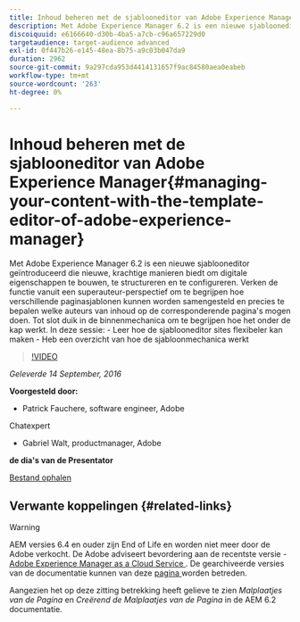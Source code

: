 ```yaml
---
title: Inhoud beheren met de sjablooneditor van Adobe Experience Manager
description: Met Adobe Experience Manager 6.2 is een nieuwe sjablooneditor geïntroduceerd die nieuwe, krachtige manieren biedt om digitale eigenschappen te bouwen, te structureren en te configureren. Verken de functie vanuit een superauteur-perspectief om te begrijpen hoe verschillende paginasjablonen kunnen worden samengesteld en precies te bepalen welke auteurs van inhoud op de corresponderende pagina's mogen doen. Tot slot duik in de binnenmechanica om te begrijpen hoe het onder de kap werkt.
discoiquuid: e6166640-d30b-4ba5-a7cb-c96a657229d0
targetaudience: target-audience advanced
exl-id: 0f447b26-e145-48ea-8b75-a9c03b047da9
duration: 2962
source-git-commit: 9a297cda953d4414131657f9ac84580aea0eabeb
workflow-type: tm+mt
source-wordcount: '263'
ht-degree: 0%

---
```


# Inhoud beheren met de sjablooneditor van Adobe Experience Manager{#managing-your-content-with-the-template-editor-of-adobe-experience-manager}

Met Adobe Experience Manager 6.2 is een nieuwe sjablooneditor geïntroduceerd die nieuwe, krachtige manieren biedt om digitale eigenschappen te bouwen, te structureren en te configureren. Verken de functie vanuit een superauteur-perspectief om te begrijpen hoe verschillende paginasjablonen kunnen worden samengesteld en precies te bepalen welke auteurs van inhoud op de corresponderende pagina&#39;s mogen doen. Tot slot duik in de binnenmechanica om te begrijpen hoe het onder de kap werkt. In deze sessie: - Leer hoe de sjablooneditor sites flexibeler kan maken - Heb een overzicht van hoe de sjabloonmechanica werkt

>[!VIDEO](https://video.tv.adobe.com/v/19300/?quality=9)

*Geleverde 14 September, 2016*

**Voorgesteld door:**

* Patrick Fauchere, software engineer, Adobe

Chatexpert

* Gabriel Walt, productmanager, Adobe

**de dia&#39;s van de Presentator**

[Bestand ophalen](assets/aem-gems-91416-template-editor.pdf)

## Verwante koppelingen {#related-links}

>[!WARNING]
>
>AEM versies 6.4 en ouder zijn End of Life en worden niet meer door de Adobe verkocht.  De Adobe adviseert bevordering aan de recentste versie - [ Adobe Experience Manager as a Cloud Service ](https://experienceleague.adobe.com/docs/experience-manager-cloud-service.html).  De gearchiveerde versies van de documentatie kunnen van deze [ pagina ](https://experienceleague.adobe.com/docs/experience-manager-release-information/aem-release-updates/previous-updates/aem-previous-versions.html) worden betreden.
>
>Aangezien het op deze zitting betrekking heeft gelieve te zien *Malplaatjes van de Pagina* en *Creërend de Malplaatjes van de Pagina* in de AEM 6.2 documentatie.
